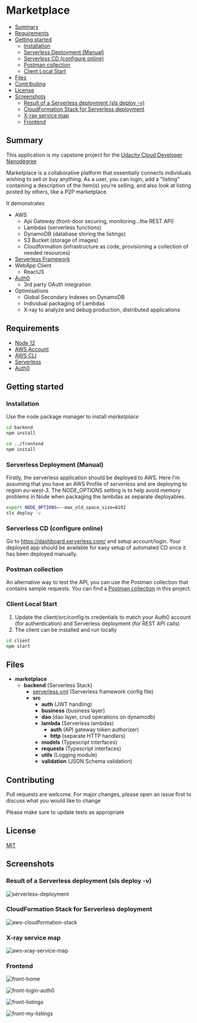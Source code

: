 # Marketplace

- [Summary](#summary)
- [Requirements](#requirements)
- [Getting started](#getting-started)
  - [Installation](#installation)
  - [Serverless Deployment (Manual)](#serverless-deployment-manual)
  - [Serverless CD (configure online)](#serverless-cd-configure-online)
  - [Postman collection](#postman-collection)
  - [Client Local Start](#client-local-start)
- [Files](#files)
- [Contributing](#contributing)
- [License](#license)
- [Screenshots](#screenshots)
  - [Result of a Serverless deployment (sls deploy -v)](#result-of-a-serverless-deployment-sls-deploy--v)
  - [CloudFormation Stack for Serverless deployment](#cloudformation-stack-for-serverless-deployment)
  - [X-ray service map](#x-ray-service-map)
  - [Frontend](#frontend)

## Summary

This application is my capstone project for the [Udacity Cloud Developer Nanodegree](https://www.udacity.com/course/cloud-developer-nanodegree--nd9990)

Marketplace is a collaborative platform that essentially connects individuals wishing to sell or buy anything.
As a user, you can login, add a "listing" containing a description of the item(s) you're selling, and also look at listing posted by others, like a P2P marketplace.

It demonstrates

* AWS
  * Api Gateway (front-door securing, monitoring...the REST API)
  * Lambdas (serverless functions)
  * DynamoDB (database storing the listings)
  * S3 Bucket (storage of images)
  * Cloudformation (infrastructure as code, provisioning a collection of needed resources)
* [Serverless Framework](https://serverless.com/)
* WebApp Client
  * ReactJS
* [Auth0](https://auth0.com/)
  * 3rd party OAuth integration
* Optimisations
  * Global Secondary Indexes on DynamoDB
  * Individual packaging of Lambdas
  * X-ray to analyze and debug production, distributed applications

## Requirements

* [Node 12](https://nodejs.org/en/)
* [AWS Account](https://portal.aws.amazon.com/gp/aws/developer/registration/index.html)
* [AWS CLI](https://aws.amazon.com/cli/)
* [Serverless](https://serverless.com/framework/docs/getting-started/)
* [Auth0](https://auth0.com/)

## Getting started

### Installation

Use the node package manager to install _marketplace_

```bash
cd backend
npm install

cd ../frontend
npm install
```

### Serverless Deployment (Manual)

Firstly, the serverless application should be deployed to AWS.
Here I'm assuming that you have an AWS Profile of _serverless_ and are deploying to region _eu-west-3_.
The NODE_OPTIONS setting is to help avoid memory problems in Node when packaging the lambdas as separate deployables.

```bash
export NODE_OPTIONS=--max_old_space_size=8192
sls deploy -v
```

### Serverless CD (configure online)

Go to <https://dashboard.serverless.com/> and setup account/login.
Your deployed app should be available for easy setup of automated CD once it has been deployed manually.

### Postman collection

An alternative way to test the API, you can use the Postman collection that contains sample requests. You can find a [Postman collection](backend/marketplace.postman_collection.json) in this project.

### Client Local Start

1) Update the client/src/config.ts credentials to match your Auth0 account (for authentication) and Serverless deployment (for REST API calls)
2) The client can be installed and run locally

```bash
cd client
npm start
```

## Files

- __marketplace__
  - __backend__ (Serverless Stack)
    - [serverless.yml](backend/serverless.yml) (Serverless framework config file)
    - __src__
      - __auth__ (JWT handling)
      - __business__ (business layer)
      - __dao__ (dao layer, crud operations on dynamodb)
      - __lambda__ (Serverless lambdas)
        - __auth__ (API gateway token authorizer)
        - __http__ (separate HTTP handlers)
      - __models__ (Typescript interfaces)
      - __requests__ (Typescript interfaces)
      - __utils__ (Logging module)
      - __validation__ (JSON Schema validation)

## Contributing

Pull requests are welcome. For major changes, please open an issue first to discuss what you would like to change

Please make sure to update tests as appropriate

## License

[MIT](https://choosealicense.com/licenses/mit/)

## Screenshots

### Result of a Serverless deployment (sls deploy -v)

![serverless-deployment](screenshots/serverless-deployment.png)

### CloudFormation Stack for Serverless deployment

![aws-cloudformation-stack](screenshots/aws-cloudformation-stack.png)

### X-ray service map

![aws-xray-service-map](screenshots/aws-xray-service-map.png)

### Frontend

![front-home](screenshots/front-home.png)

![front-login-auth0](screenshots/front-login-auth0.png)

![front-listings](screenshots/front-listings.png)

![front-my-listings](screenshots/front-my-listings.png)
